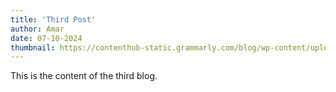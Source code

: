```yaml
---
title: 'Third Post'
author: Amar
date: 07-10-2024
thumbnail: https://contenthub-static.grammarly.com/blog/wp-content/uploads/2017/11/how-to-write-a-blog-post.jpeg
---
```


This is the content of the third blog.
